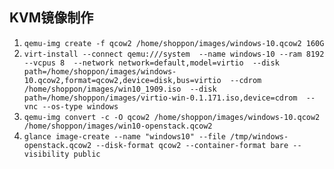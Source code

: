 ## KVM镜像制作

1. `qemu-img create -f qcow2 /home/shoppon/images/windows-10.qcow2 160G`
2. `virt-install --connect qemu:///system  --name windows-10 --ram 8192 --vcpus 8  --network network=default,model=virtio  --disk path=/home/shoppon/images/windows-10.qcow2,format=qcow2,device=disk,bus=virtio  --cdrom /home/shoppon/images/win10_1909.iso  --disk path=/home/shoppon/images/virtio-win-0.1.171.iso,device=cdrom  --vnc --os-type windows`
3. `qemu-img convert -c -O qcow2 /home/shoppon/images/windows-10.qcow2 /home/shoppon/images/win10-openstack.qcow2`
4. `glance image-create --name "windows10" --file /tmp/windows-openstack.qcow2 --disk-format qcow2 --container-format bare --visibility public`